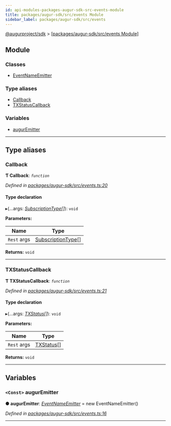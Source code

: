 ```yaml
---
id: api-modules-packages-augur-sdk-src-events-module
title: packages/augur-sdk/src/events Module
sidebar_label: packages/augur-sdk/src/events
---
```


[@augurproject/sdk](api-readme.md) > [[packages/augur-sdk/src/events Module]](api-modules-packages-augur-sdk-src-events-module.md)

## Module

### Classes

* [EventNameEmitter](api-classes-packages-augur-sdk-src-events-eventnameemitter.md)

### Type aliases

* [Callback](api-modules-packages-augur-sdk-src-events-module.md#callback)
* [TXStatusCallback](api-modules-packages-augur-sdk-src-events-module.md#txstatuscallback)

### Variables

* [augurEmitter](api-modules-packages-augur-sdk-src-events-module.md#auguremitter)

---

## Type aliases

<a id="callback"></a>

###  Callback

**Ƭ Callback**: *`function`*

*Defined in [packages/augur-sdk/src/events.ts:20](https://github.com/AugurProject/augur/blob/0ea8996003/packages/augur-sdk/src/events.ts#L20)*

#### Type declaration
▸(...args: *[SubscriptionType](api-modules-packages-augur-sdk-src-event-handlers-module.md#subscriptiontype)[]*): `void`

**Parameters:**

| Name | Type |
| ------ | ------ |
| `Rest` args | [SubscriptionType](api-modules-packages-augur-sdk-src-event-handlers-module.md#subscriptiontype)[] |

**Returns:** `void`

___
<a id="txstatuscallback"></a>

###  TXStatusCallback

**Ƭ TXStatusCallback**: *`function`*

*Defined in [packages/augur-sdk/src/events.ts:21](https://github.com/AugurProject/augur/blob/0ea8996003/packages/augur-sdk/src/events.ts#L21)*

#### Type declaration
▸(...args: *[TXStatus](api-interfaces-packages-augur-sdk-src-event-handlers-txstatus.md)[]*): `void`

**Parameters:**

| Name | Type |
| ------ | ------ |
| `Rest` args | [TXStatus](api-interfaces-packages-augur-sdk-src-event-handlers-txstatus.md)[] |

**Returns:** `void`

___

## Variables

<a id="auguremitter"></a>

### `<Const>` augurEmitter

**● augurEmitter**: *[EventNameEmitter](api-classes-packages-augur-sdk-src-events-eventnameemitter.md)* =  new EventNameEmitter()

*Defined in [packages/augur-sdk/src/events.ts:16](https://github.com/AugurProject/augur/blob/0ea8996003/packages/augur-sdk/src/events.ts#L16)*

___

